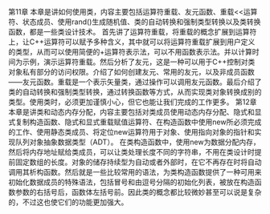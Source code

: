 第11章
本章是讲如何使用类，内容主要包括运算符重载、友元函数、重载<<运算符、状态成员、使用rand()生成随机值、类的自动转换和强制类型转换以及类转换函数，都是一些类设计技术。
首先讲了运算符重载，将重载的概念扩展到运算符上，让C++运算符可以赋予多种含义，其中就可以将运算符重载扩展到用户定义的类型，从而可以使用简便的+运算符表示法，可以不用函数表示法。并以计算时间为示例，演示运算符重载。然后分析了友元，这是一种可以用于C++控制对类对象私有部分的访问权限。介绍了如何创建友元、常用的友元，以及非成员函数——友元函数。重载是一个表示矢量类，通过操作可以调用友元函数。最后介绍了类的自动转换和强制类型转换，通过转换函数等方式，从而实现类对象转换成别的类型。使用类时，必须更加谨慎小心，但它也能让我们完成的工作更多。
第12章
本章是讲类和动态内存分配，内容主要包括对类成员使用动态内存分配、隐式和显式复制构造函数、隐式和显式重载赋值运算符、在构造函数中使用new所必须完成的工作、使用静态类成员、将定位new运算符用于对象、使用指向对象的指针和实现队列对象抽象数据类型（ADT）。
在类构造函数中，使用new为数据分配内存，然后将内存地址赋给类成员，可以让类处理长度不同的字符串，不用在类设计时提前固定数组的长度。对象的储存持续型为自动或者外部时，在它不再存在时将自动调用其析构函数。然后就是一些比较常用的语法，为类构造函数提供了一种可用来初始化数据成员的特殊语法，包括冒号和由逗号分隔的初始化列表，被放在构造函数参数的右括号后，函数体左括号前。因此类的概念都比较微妙甚至可以说是复杂的，不过这也使它们的功能更加强大。